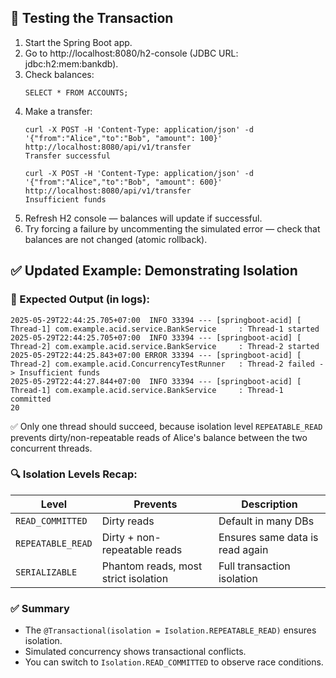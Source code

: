 ## 🔁 Testing the Transaction
1. Start the Spring Boot app.
2. Go to http://localhost:8080/h2-console (JDBC URL: jdbc:h2:mem:bankdb).
3. Check balances:
   ```
   SELECT * FROM ACCOUNTS;
   ```
4. Make a transfer:
   ```
   curl -X POST -H 'Content-Type: application/json' -d '{"from":"Alice","to":"Bob", "amount": 100}' http://localhost:8080/api/v1/transfer
   Transfer successful
   
   curl -X POST -H 'Content-Type: application/json' -d '{"from":"Alice","to":"Bob", "amount": 600}' http://localhost:8080/api/v1/transfer
   Insufficient funds
   ```
5. Refresh H2 console — balances will update if successful.
6. Try forcing a failure by uncommenting the simulated error — check that balances are not changed (atomic rollback).

## ✅ Updated Example: Demonstrating Isolation
### 🧪 Expected Output (in logs):
```
2025-05-29T22:44:25.705+07:00  INFO 33394 --- [springboot-acid] [       Thread-1] com.example.acid.service.BankService     : Thread-1 started
2025-05-29T22:44:25.705+07:00  INFO 33394 --- [springboot-acid] [       Thread-2] com.example.acid.service.BankService     : Thread-2 started
2025-05-29T22:44:25.843+07:00 ERROR 33394 --- [springboot-acid] [       Thread-2] com.example.acid.ConcurrencyTestRunner   : Thread-2 failed -> Insufficient funds
2025-05-29T22:44:27.844+07:00  INFO 33394 --- [springboot-acid] [       Thread-1] com.example.acid.service.BankService     : Thread-1 committed
20
```

✅ Only one thread should succeed, because isolation level `REPEATABLE_READ` prevents dirty/non-repeatable reads of Alice's balance between the two concurrent threads.

### 🔍 Isolation Levels Recap:
| Level             | Prevents                             | Description                     |
| ----------------- | ------------------------------------ | ------------------------------- |
| `READ_COMMITTED`  | Dirty reads                          | Default in many DBs             |
| `REPEATABLE_READ` | Dirty + non-repeatable reads         | Ensures same data is read again |
| `SERIALIZABLE`    | Phantom reads, most strict isolation | Full transaction isolation      |

### ✅ Summary
- The `@Transactional(isolation = Isolation.REPEATABLE_READ)` ensures isolation.
- Simulated concurrency shows transactional conflicts.
- You can switch to `Isolation.READ_COMMITTED` to observe race conditions.
